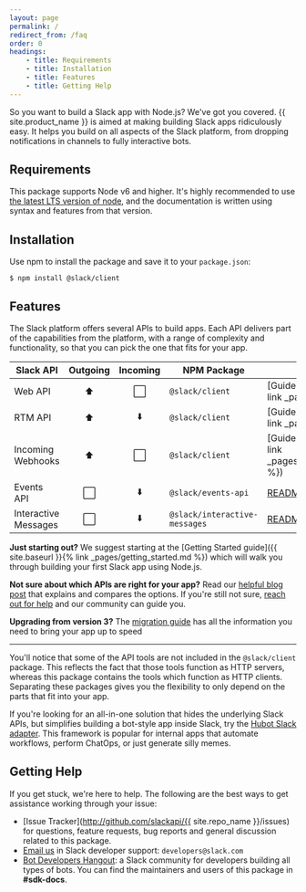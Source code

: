 ```yaml
---
layout: page
permalink: /
redirect_from: /faq
order: 0
headings:
    - title: Requirements
    - title: Installation
    - title: Features
    - title: Getting Help
---
```


So you want to build a Slack app with Node.js? We've got you covered. {{ site.product_name }} is aimed at making
building Slack apps ridiculously easy. It helps you build on all aspects of the Slack platform, from dropping
notifications in channels to fully interactive bots.

## Requirements

This package supports Node v6 and higher. It's highly recommended to use
[the latest LTS version of node](https://github.com/nodejs/Release#release-schedule), and the documentation is written
using syntax and features from that version.

## Installation

Use npm to install the package and save it to your `package.json`:

```shell
$ npm install @slack/client
```

## Features

The Slack platform offers several APIs to build apps. Each API delivers part of the capabilities
from the platform, with a range of complexity and functionality, so that you can pick the one that
fits for your app.

| Slack API    | Outgoing | Incoming | NPM Package         | Documentation     |
|--------------|:--------:|:--------:|---------------------|-------------------|
| Web API      | ⬆️        | ⬜️       | `@slack/client`     | [Guide]({{ site.baseurl }}{% link _pages/web_client.md %}) |
| RTM API      | ⬆️        | ⬇️        | `@slack/client`     | [Guide]({{ site.baseurl }}{% link _pages/rtm_client.md %}) |
| Incoming Webhooks | ⬆️   | ⬜️       | `@slack/client`     | [Guide]({{ site.baseurl }}{% link _pages/incoming_webhook.md %}) |
| Events API   | ⬜️       | ⬇️        | `@slack/events-api` | [README](https://github.com/slackapi/node-slack-events-api) |
| Interactive Messages | ⬜️ | ⬇️      | `@slack/interactive-messages` | [README](https://github.com/slackapi/node-slack-interactive-messages) |

**Just starting out?** We suggest starting at the
[Getting Started guide]({{ site.baseurl }}{% link _pages/getting_started.md %}) which will walk you
through building your first Slack app using Node.js.

**Not sure about which APIs are right for your app?** Read our
[helpful blog post](https://medium.com/slack-developer-blog/getting-started-with-slacks-apis-f930c73fc889)
that explains and compares the options. If you're still not sure,
[reach out for help](#getting-help) and our community can guide you.

**Upgrading from version 3?** The
[migration guide](https://github.com/slackapi/docs/wiki/Migration-Guide-for-v4) has all the information you
need to bring your app up to speed

---

You'll notice that some of the API tools are not included in the `@slack/client` package.
This reflects the fact that those tools function as HTTP servers, whereas this package contains
the tools which function as HTTP clients. Separating these packages gives you the flexibility to
only depend on the parts that fit into your app.

If you're looking for an all-in-one solution that hides the underlying Slack APIs, but
simplifies building a bot-style app inside Slack, try the
[Hubot Slack adapter](https://shopizer.github.io/hubot-slack/). This framework is popular for
internal apps that automate workflows, perform ChatOps, or just generate silly memes.

## Getting Help

If you get stuck, we're here to help. The following are the best ways to get assistance working through your issue:

  * [Issue Tracker](http://github.com/slackapi/{{ site.repo_name }}/issues) for questions, feature
    requests, bug reports and general discussion related to this package.
  * [Email us](mailto:developers@slack.com) in Slack developer support: `developers@slack.com`
  * [Bot Developers Hangout](https://community.botkit.ai/): a Slack community for developers
    building all types of bots. You can find the maintainers and users of this package in **#sdk-docs**.
